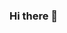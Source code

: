 ### Hi there 👋

<!--
**Kazeem-Kafayat/Kazeem-Kafayat** is a ✨ _special_ ✨ repository because its `README.md` (this file) appears on your GitHub profile.

Here are some ideas to get you started:

- 🔭 I’m currently working on leveraging on my technical skills as a frontend developer
- 🌱 I’m currently learning javascript, React.js
- 👯 I’m looking to collaborate on innovative and brain tasking project relatd to frontend development
- 🤔 I’m looking for help with javascript. React.js
- 💬 Ask me about my learning journey
- 📫 How to reach me: kafayatkazeem24@gmail.com, https://www.linkedin.com/in/kazeem-kafayat-903685159/
- 😄 Pronouns: She/her
- ⚡ Fun fact:I love meeting people and making new friends
-->
